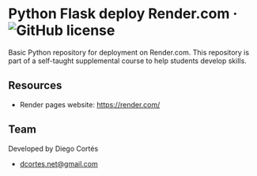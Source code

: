 # Python Flask deploy Render.com &middot; ![GitHub license](https://img.shields.io/badge/license-MIT-blue.svg)

Basic Python repository for deployment on Render.com. This repository is part of a self-taught supplemental course to help students develop skills.

## Resources

- Render pages website: https://render.com/

## Team

Developed by Diego Cortés

- dcortes.net@gmail.com